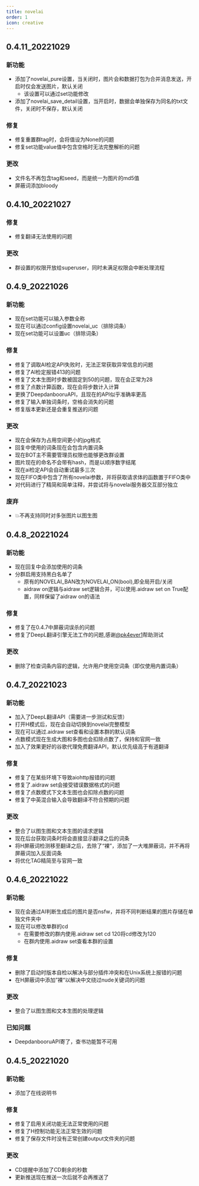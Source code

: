 ```yaml
---
title: novelai
order: 1
icon: creative
---
```

## 0.4.11_20221029
### 新功能
- 添加了novelai_pure设置，当关闭时，图片会和数据打包为合并消息发送，开启时仅会发送图片，默认关闭
    - 该设置可以通过set功能修改
- 添加了novelai_save_detail设置，当开启时，数据会单独保存为同名的txt文件，关闭时不保存，默认关闭
### 修复
- 修复重置群tag时，会将值设为None的问题
- 修复set功能value值中包含空格时无法完整解析的问题
### 更改
- 文件名不再包含tag和seed，而是统一为图片的md5值
- 屏蔽词添加bloody
## 0.4.10_20221027
### 修复
- 修复翻译无法使用的问题
### 更改
- 群设置的权限开放给superuser，同时未满足权限会中断处理流程
## 0.4.9_20221026
### 新功能
- 现在set功能可以输入参数全称
- 现在可以通过config设置novelai_uc（排除词条）
- 现在set功能可以设置uc（排除词条）
### 修复
- 修复了调取AI检定API失败时，无法正常获取异常信息的问题
- 修复了AI检定报错413的问题
- 修复了文本生图时步数被固定到50的问题，现在会正常为28
- 修复了点数计算函数，现在会将步数计入计算
- 更换了DeepdanbooruAPI，且现在的API似乎准确率更高
- 修复了输入单独词条时，空格会消失的问题
- 修复版本更新还是会重复推送的问题
### 更改
- 现在会保存为占用空间更小的jpg格式
- 回复中使用的词条现在会包含内置词条
- 现在BOT主不需要管理员权限也能够更改群设置
- 图片现在的命名不会带有hash，而是以顺序数字结尾
- 现在ai检定API会自动重试最多三次
- 现在FIFO类中包含了所有novelai参数，并将获取请求体的函数置于FIFO类中
- 对代码进行了精简和简单注释，并尝试将与novelai服务器交互部分独立
### 废弃
- 💥不再支持同时对多张图片以图生图
## 0.4.8_20221024
### 新功能
- 现在回复中会添加使用的词条
- 分群启用支持黑白名单了
    - 原有的NOVELAI_BAN改为NOVELAI_ON(bool),即全局开启/关闭
    - aidraw on逻辑与aidraw set逻辑合并，可以使用.aidraw set on True配置，同样保留了aidraw on的语法
### 修复
- 修复了在0.4.7中屏蔽词误杀的问题
- 修复了DeepL翻译引擎无法工作的问题,感谢[@pk4ever1](https://github.com/pk4ever1)帮助测试
### 更改
- 删除了检查词条内容的逻辑，允许用户使用空词条（即仅使用内置词条）
## 0.4.7_20221023
### 新功能
- 加入了DeepL翻译API（需要进一步测试和反馈）
- 打开H模式后，现在会自动切换到novelai完整模型
- 现在可以通过.aidraw set查看和设置本群的默认词条
- 点数模式现在生成大图和多图也会扣除点数了，保持和官网一致
- 加入了效果更好的谷歌代理免费翻译API，默认优先级高于有道翻译
### 修复
- 修复了在某些环境下导致aiohttp报错的问题
- 修复了.aidraw set会接受错误数据格式的问题
- 修复了点数模式下文本生图也会扣除点数的问题
- 修复了中英混合输入会导致翻译不符合预期的问题
### 更改
- 整合了以图生图和文本生图的请求逻辑
- 现在后台获取词条时将会直接显示翻译之后的词条
- 将H屏蔽词检测移至翻译之后，去除了“裸”，添加了一大堆屏蔽词，并不再将屏蔽词加入反面词条
- 将优化TAG精简至与官网一致

## 0.4.6_20221022
### 新功能
- 现在会通过AI判断生成后的图片是否nsfw，并将不同判断结果的图片存储在单独文件夹中
- 现在可以修改单群的cd
    - 在需要修改的群内使用.aidraw set cd 120将cd修改为120
    - 在群内使用.aidraw set查看本群的设置
### 修复
- 删除了启动时版本自检以解决与部分插件冲突和在Unix系统上报错的问题
- 在H屏蔽词中添加”裸“以解决中文绕过nude关键词的问题
### 更改
- 整合了以图生图和文本生图的处理逻辑
### 已知问题
- DeepdanbooruAPI寄了，查书功能暂不可用

## 0.4.5_20221020
### 新功能
- 添加了在线说明书
### 修复
- 修复了启用关闭功能无法正常使用的问题
- 修复了H控制功能无法正常生效的问题
- 修复了保存文件时没有正常创建output文件夹的问题
### 更改
- CD提醒中添加了CD剩余的秒数
- 更新推送现在推送一次后就不会再推送了